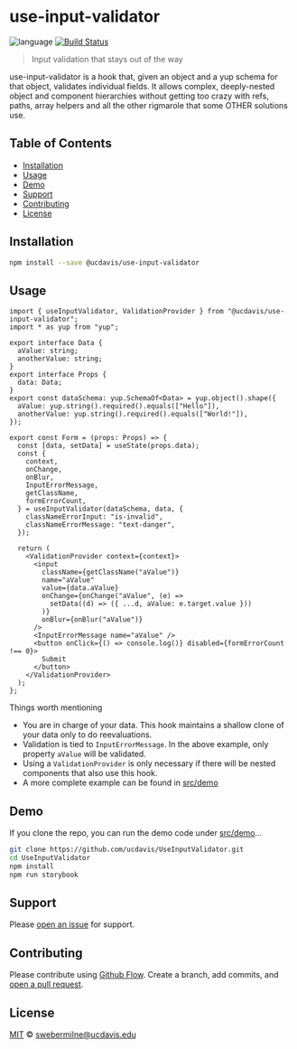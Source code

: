 # use-input-validator

![language](https://img.shields.io/badge/language-typescript-blue.svg)
[![Build Status](https://dev.azure.com/ucdavis/UseInputValidator/_apis/build/status/ucdavis.UseInputValidator?branchName=main)](https://dev.azure.com/ucdavis/UseInputValidator/_build/latest?definitionId=27&branchName=main)

> Input validation that stays out of the way

use-input-validator is a hook that, given an object and a yup schema for that object, validates individual fields. It allows complex, deeply-nested object and component hierarchies without getting too crazy with refs, paths, array helpers and all the other rigmarole that some OTHER solutions use.

## Table of Contents

  - [Installation](#installation)
  - [Usage](#usage)
  - [Demo](#demo)
  - [Support](#support)
  - [Contributing](#contributing)
  - [License](#license)

## Installation

```sh
npm install --save @ucdavis/use-input-validator
```

## Usage

```tsx
import { useInputValidator, ValidationProvider } from "@ucdavis/use-input-validator";
import * as yup from "yup";

export interface Data {
  aValue: string;
  anotherValue: string;
}
export interface Props {
  data: Data;
}
export const dataSchema: yup.SchemaOf<Data> = yup.object().shape({
  aValue: yup.string().required().equals(["Hello"]),
  anotherValue: yup.string().required().equals(["World!"]),
});

export const Form = (props: Props) => {
  const [data, setData] = useState(props.data);
  const {
    context,
    onChange,
    onBlur,
    InputErrorMessage,
    getClassName,
    formErrorCount,
  } = useInputValidator(dataSchema, data, {
    classNameErrorInput: "is-invalid",
    classNameErrorMessage: "text-danger",
  });

  return (
    <ValidationProvider context={context}>
      <input
        className={getClassName("aValue")}
        name="aValue"
        value={data.aValue}
        onChange={onChange("aValue", (e) =>
          setData((d) => ({ ...d, aValue: e.target.value }))
        )}
        onBlur={onBlur("aValue")}
      />
      <InputErrorMessage name="aValue" />
      <button onClick={() => console.log()} disabled={formErrorCount !== 0}>
        Submit
      </button>
    </ValidationProvider>
  );
};
```

Things worth mentioning

- You are in charge of your data. This hook maintains a shallow clone of your data only to do reevaluations.
- Validation is tied to `InputErrorMessage`. In the above example, only property `aValue` will be validated.
- Using a `ValidationProvider` is only necessary if there will be nested components that also use this hook.
- A more complete example can be found in [src/demo](./src/demo)

## Demo

If you clone the repo, you can run the demo code under [src/demo](./src/demo)...

```sh
git clone https://github.com/ucdavis/UseInputValidator.git
cd UseInputValidator
npm install
npm run storybook
```

## Support

Please [open an issue](https://github.com/ucdavis/UseInputValidator/issues/new) for support.

## Contributing

Please contribute using [Github Flow](https://guides.github.com/introduction/flow/). Create a branch, add commits, and [open a pull request](https://github.com/ucdavis/UseInputValidator/compare/).

## License

[MIT](LICENSE) © [swebermilne@ucdavis.edu](https://github.com/ucdavis)
